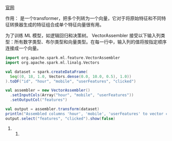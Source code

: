 [官网](https://spark.apache.org/docs/latest/ml-features.html#vectorassembler)

作用： 是一个transformer，把多个列转为一个向量，它对于将原始特征和不同特征转换器生成的特征组合成单个特征向量很有用。

为了训练 ML 模型，如逻辑回归和决策树。 VectorAssembler 接受以下输入列类型：所有数字类型、布尔类型和向量类型。在每一行中，输入列的值将按指定顺序连接成一个向量。

```scala
import org.apache.spark.ml.feature.VectorAssembler
import org.apache.spark.ml.linalg.Vectors

val dataset = spark.createDataFrame(
  Seq((0, 18, 1.0, Vectors.dense(0.0, 10.0, 0.5), 1.0))
).toDF("id", "hour", "mobile", "userFeatures", "clicked")

val assembler = new VectorAssembler()
  .setInputCols(Array("hour", "mobile", "userFeatures"))
  .setOutputCol("features")

val output = assembler.transform(dataset)
println("Assembled columns 'hour', 'mobile', 'userFeatures' to vector column 'features'")
output.select("features", "clicked").show(false)
```





1. 1. 
